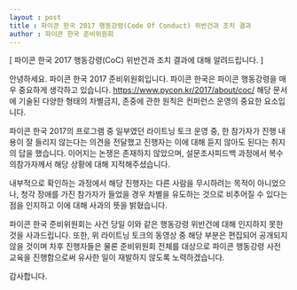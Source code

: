 ```yaml
---
layout : post
title : 파이콘 한국 2017 행동강령(Code Of Conduct) 위반건과 조치 결과
author : 파이콘 한국 준비위원회
---
```


[ 파이콘 한국 2017 행동강령(CoC) 위반건과 조치 결과에 대해 알려드립니다. ]

안녕하세요. 파이콘 한국 2017 준비위원회입니다.
파이콘 한국은 파이콘 행동강령을 매우 중요하게 생각하고 있습니다. https://www.pycon.kr/2017/about/coc/ 
해당 문서에 기술된 다양한 형태의 차별금지, 존중에 관한 원칙은 컨퍼런스 운영의 중요한 요소입니다. 

파이콘 한국 2017의 프로그램 중 일부였던 라이트닝 토크 운영 중, 한 참가자가 진행 내용이 잘 들리지 않는다는 의견을 전달했고 진행자는 이에 대해 듣지 않아도 된다는 취지의 답을 했습니다.
이어지는 논쟁은 존재하지 않았으며, 설문조사피드백 과정에서 복수의참가자께서 해당 상황에 대해 지적해주셨습니다.

내부적으로 확인하는 과정에서 해당 진행자는 다른 사람을 무시하려는 목적이 아니었으나, 청각 장애를 가진 참가자가 들었을 경우 차별을 유도하는 것으로 비추어질 수 있다는 점을 인지하고 이에 대해 사과의 뜻을 밝혔습니다. 

파이콘 한국 준비위원회는 사건 당일 이와 같은 행동강령 위반건에 대해 인지하지 못한 것을 사과드립니다. 
또한, 위 라이트닝 토크의 동영상 중 해당 부분은 편집되어 공개되지 않을 것이며 차후 진행자들은 물론 준비위원회 전체를 대상으로 파이콘 행동강령 사전 교육을 진행함으로써 유사한 일이 재발하지 않도록 노력하겠습니다.

감사합니다.
